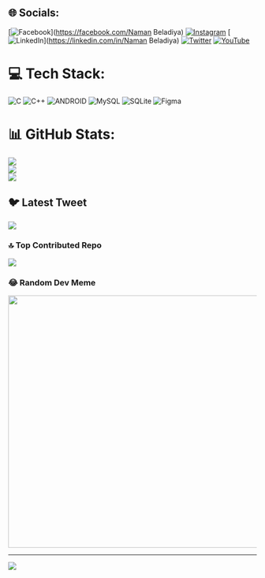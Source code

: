 
## 🌐 Socials:
[![Facebook](https://img.shields.io/badge/Facebook-%231877F2.svg?logo=Facebook&logoColor=white)](https://facebook.com/Naman Beladiya) [![Instagram](https://img.shields.io/badge/Instagram-%23E4405F.svg?logo=Instagram&logoColor=white)](https://instagram.com/black_commando_029) [![LinkedIn](https://img.shields.io/badge/LinkedIn-%230077B5.svg?logo=linkedin&logoColor=white)](https://linkedin.com/in/Naman Beladiya) [![Twitter](https://img.shields.io/badge/Twitter-%231DA1F2.svg?logo=Twitter&logoColor=white)](https://twitter.com/BeladiyaNaman) [![YouTube](https://img.shields.io/badge/YouTube-%23FF0000.svg?logo=YouTube&logoColor=white)](https://youtube.com/@powerlifter_naman_003) 

# 💻 Tech Stack:
![C](https://img.shields.io/badge/c-%2300599C.svg?style=for-the-badge&logo=c&logoColor=white) ![C++](https://img.shields.io/badge/c++-%2300599C.svg?style=for-the-badge&logo=c%2B%2B&logoColor=white) ![ANDROID](https://img.shields.io/badge/android-%2320232a.svg?style=for-the-badge&logo=android&logoColor=%a4c639) ![MySQL](https://img.shields.io/badge/mysql-%2300f.svg?style=for-the-badge&logo=mysql&logoColor=white) ![SQLite](https://img.shields.io/badge/sqlite-%2307405e.svg?style=for-the-badge&logo=sqlite&logoColor=white) 	![Figma](https://img.shields.io/badge/figma-%23F24E1E.svg?style=for-the-badge&logo=figma&logoColor=white)
# 📊 GitHub Stats:
![](https://github-readme-stats.vercel.app/api?username=nbeladiya393&theme=blueberry&hide_border=false&include_all_commits=false&count_private=false)<br/>
![](https://github-readme-streak-stats.herokuapp.com/?user=nbeladiya393&theme=blueberry&hide_border=false)<br/>
![](https://github-readme-stats.vercel.app/api/top-langs/?username=nbeladiya393&theme=blueberry&hide_border=false&include_all_commits=false&count_private=false&layout=compact)

## 🐦 Latest Tweet
[![](https://gtce.itsvg.in/api?username=BeladiyaNaman)](https://github.com/VishwaGauravIn/github-twitter-card-embed)

### 🔝 Top Contributed Repo
![](https://github-contributor-stats.vercel.app/api?username=nbeladiya393&limit=5&theme=apprentice&combine_all_yearly_contributions=true)

### 😂 Random Dev Meme
<img src="https://rm.up.railway.app/" width="512px"/>

---
[![](https://visitcount.itsvg.in/api?id=nbeladiya393&icon=0&color=0)](https://visitcount.itsvg.in)

<!-- Proudly created with GPRM ( https://gprm.itsvg.in ) -->
